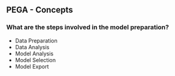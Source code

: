 ## PEGA - Concepts

### What are the steps involved in the model preparation? 

- Data Preparation
- Data Analysis
- Model Analysis
- Model Selection
- Model Export
